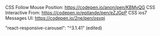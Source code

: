CSS Follow Mouse Position: https://codepen.io/anon/pen/KBMyQG
CSS Interactive From: https://codepen.io/epilande/pen/eZJGpP
CSS ios7 Messages UI: https://codepen.io/2ne/pen/osvpj

"react-responsive-carousel": "^3.1.41" (edited)
